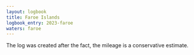 ```yaml
---
layout: logbook
title: Faroe Islands
logbook_entry: 2023-faroe
waters: faroe
---
```


The log was created after the fact, the mileage is a conservative estimate.